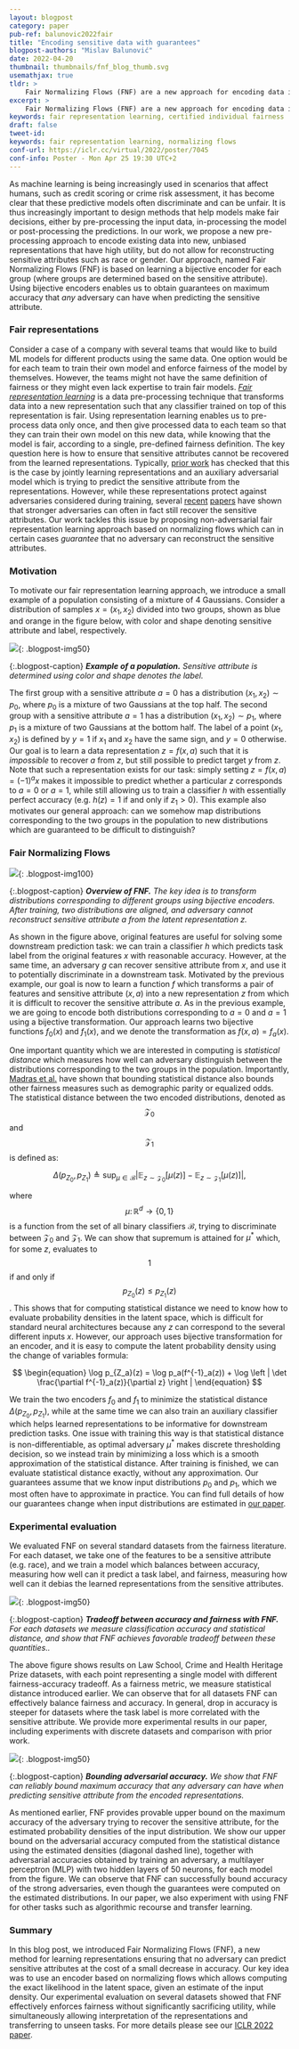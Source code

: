 ```yaml
---
layout: blogpost
category: paper
pub-ref: balunovic2022fair
title: "Encoding sensitive data with guarantees"
blogpost-authors: "Mislav Balunović" 
date: 2022-04-20
thumbnail: thumbnails/fnf_blog_thumb.svg
usemathjax: true
tldr: >
    Fair Normalizing Flows (FNF) are a new approach for encoding data into a new representation in order to ensure fairness and utility in downstream tasks. In practical cases, when we can estimate the probability density of the inputs, FNF guarantees that adversary cannot recover the sensitive attribute from the learned representations. FNF addresses limitation of existing approaches for which stronger adversaries can still recover sensitive attributes. We show that FNF can effectively balance fairness and accuracy on a variety of relevant datasets.
excerpt: >
    Fair Normalizing Flows (FNF) are a new approach for encoding data into a new representation in order to ensure fairness and utility in downstream tasks.
keywords: fair representation learning, certified individual fairness
draft: false 
tweet-id:
keywords: fair representation learning, normalizing flows
conf-url: https://iclr.cc/virtual/2022/poster/7045
conf-info: Poster - Mon Apr 25 19:30 UTC+2
---
```


As machine learning is being increasingly used in scenarios that affect humans, such as credit scoring or crime risk assessment, it has become clear that these predictive models often discriminate and can be unfair.
It is thus increasingly important to design methods that help models make fair decisions, either by pre-processing the input data, in-processing the model or post-processing the predictions.
In our work, we propose a new pre-processing approach to encode existing data into new, unbiased representations that have high utility, but do not allow for reconstructing sensitive attributes such as race or gender.
Our approach, named Fair Normalizing Flows (FNF) is based on learning a bijective encoder for each group (where groups are determined based on the sensitive attribute).
Using bijective encoders enables us to obtain guarantees on maximum accuracy that *any* adversary can have when predicting the sensitive attribute.


### Fair representations

Consider a case of a company with several teams that would like to build ML models for different products using the same data.
One option would be for each team to train their own model and enforce fairness of the model by themselves.
However, the teams might not have the same definition of fairness or they might even lack expertise to train fair models.
[*Fair representation learning*](https://sanmi.cs.illinois.edu/documents/Representation_Learning_Fairness_NeurIPS19_Tutorial.pdf) is a data pre-processing technique that transforms data into a new representation such that any classifier trained on top of this representation is fair.
Using representation learning enables us to pre-process data only once, and then give processed data to each team so that they can train their own model on this new data, while knowing that the model is fair, according to a single, pre-defined fairness definition. 
The key question here is how to ensure that sensitive attributes cannot be recovered from the learned representations.
Typically, [prior work](https://arxiv.org/abs/1802.06309) has checked that this is the case by jointly learning representations and an auxiliary adversarial model which is trying to predict the sensitive attribute from the representations.
However, while these representations protect against adversaries considered during training, several [recent](https://arxiv.org/abs/1808.06640) [papers](https://arxiv.org/abs/2101.04108) have shown that stronger adversaries can often in fact still recover the sensitive attributes.
Our work tackles this issue by proposing non-adversarial fair representation learning approach based on normalizing flows which can in certain cases *guarantee* that no adversary can reconstruct the sensitive attributes.

### Motivation


To motivate our fair representation learning approach, we introduce a small example of a population consisting of a mixture of 4 Gaussians.
Consider a distribution of samples $x = (x_1, x_2)$ divided into two groups, shown as blue and orange in the figure below, with color and shape denoting sensitive attribute and label, respectively.

![](/assets/blog/fnf/gauss.png){: .blogpost-img50}

{:.blogpost-caption}
***Example of a population.** Sensitive attribute is determined using color and shape denotes the label.*


The first group with a sensitive attribute $a = 0$ has a distribution $(x_1, x_2) \sim p_0$, where $p_0$ is a mixture of two Gaussians at the top half.
The second group with a sensitive attribute $a = 1$ has a distribution $(x_1, x_2) \sim p_1$, where $p_1$ is a mixture of two Gaussians at the bottom half.
The label of a point $(x_1, x_2)$ is defined by $y = 1$ if $x_1$ and $x_2$ have the same sign, and $y = 0$ otherwise.
Our goal is to learn a data representation $z = f(x, a)$ such that it is *impossible* to recover $a$ from $z$, but still possible to predict target $y$ from $z$.
Note that such a representation exists for our task: simply setting $z = f(x, a) = (-1)^ax$ makes it impossible to predict whether a particular $z$ corresponds to $a = 0$ or $a = 1$, while still allowing us to train a classifier $h$ with essentially perfect accuracy (e.g. $h(z) = 1$ if and only if $z_1 > 0$).
This example also motivates our general approach: can we somehow map distributions corresponding to the two groups in the population to new distributions which are guaranteed to be difficult to distinguish?


### Fair Normalizing Flows

![](/assets/blog/fnf/fnf_overview.png){: .blogpost-img100}

{:.blogpost-caption}
***Overview of FNF.** The key idea is to transform distributions corresponding to different groups using bijective encoders. After training, two distributions are aligned, and adversary cannot reconstruct sensitive attribute $a$ from the latent representation $z$.*

As shown in the figure above, original features are useful for solving some downstream prediction task: we can train a classifier $h$ which predicts task label from the original features $x$ with reasonable accuracy.
However, at the same time, an adversary $g$ can recover sensitive attribute from $x$, and use it to potentially discriminate in a downstream task.
Motivated by the previous example, our goal is now to learn a function $f$ which transforms a pair of features and sensitive attribute $(x, a)$ into a new representation $z$ from which it is difficult to recover the sensitive attribute $a$.
As in the previous example, we are going to encode both distributions corresponding to $a = 0$ and $a = 1$ using a bijective transformation.
Our approach learns two bijective functions $f_0(x)$ and $f_1(x)$, and we denote the transformation as $f(x, a) = f_a(x)$.

One important quantity which we are interested in computing is *statistical distance* which measures how well can adversary distinguish between the distributions corresponding to the two groups in the population.
Importantly, [Madras et al.](https://arxiv.org/abs/1802.06309) have shown that bounding statistical distance also bounds other fairness measures such as demographic parity or equalized odds.
The statistical distance between the two encoded distributions, denoted as $$\mathcal{Z}_0$$ and $$\mathcal{Z}_1$$ is defined as:

$$
\begin{equation}
    \Delta(p_{Z_0}, p_{Z_1}) \triangleq \sup_{\mu \in \mathcal{B}}  \lvert \mathbb{E}_{z \sim \mathcal{Z}_0} [\mu(z)] - \mathbb{E}_{z \sim \mathcal{Z}_1} [\mu(z)] \rvert,
\end{equation}
$$

where $$\mu\colon \mathbb{R}^d \rightarrow \{0, 1\}$$ is a function from the set of all binary classifiers $\mathcal{B}$, trying to discriminate between $\mathcal{Z}_0$ and $\mathcal{Z}_1$.
We can show that supremum is attained for $\mu^*$ which, for some $z$, evaluates to $$1$$ if and only if $$p_{Z_0}(z) \leq p_{Z_1}(z)$$.
This shows that for computing statistical distance we need to know how to evaluate probability densities in the latent space, which is difficult for standard neural architectures
because any $z$ can correspond to the several different inputs $x$.
However, our approach uses bijective transformation for an encoder, and it is easy to compute the latent probability density using the change of variables formula:

$$
\begin{equation}
  \log p_{Z_a}(z) = \log p_a(f^{-1}_a(z)) + \log \left | \det \frac{\partial f^{-1}_a(z)}{\partial z} \right |
\end{equation}
$$

We train the two encoders $f_0$ and $f_1$ to minimize the statistical distance $\Delta(p_{Z_0}, p_{Z_1})$, while at the same time we can also train an auxiliary classifier which helps learned representations to be informative for downstream prediction tasks.
One issue with training this way is that statistical distance is non-differentiable, as optimal adversary $\mu^*$ makes discrete thresholding decision, so we instead train by minimizing a loss which is a smooth approximation of the statistical distance.
After training is finished, we can evaluate statistical distance exactly, without any approximation.
Our guarantees assume that we know input distributions $p_0$ and $p_1$, which we most often have to approximate in practice.
You can find full details of how our guarantees change when input distributions are estimated in [our paper](https://arxiv.org/abs/2106.05937).


### Experimental evaluation

We evaluated FNF on several standard datasets from the fairness literature.
For each dataset, we take one of the features to be a sensitive attribute (e.g. race), and we train a model which balances between accuracy, measuring how well can it predict a task label, and fairness, measuring
how well can it debias the learned representations from the sensitive attributes.

![](/assets/blog/fnf/fnf_cont_results.png){: .blogpost-img50}

{:.blogpost-caption}
***Tradeoff between accuracy and fairness with FNF.** For each datasets we measure classification accuracy and statistical distance, and show that FNF achieves favorable tradeoff between these quantities..*

The above figure shows results on Law School, Crime and Health Heritage Prize datasets, with each point representing a single model with different fairness-accuracy tradeoff.
As a fairness metric, we measure statistical distance introduced earlier.
We can observe that for all datasets FNF can effectively balance fairness and accuracy.
In general, drop in accuracy is steeper for datasets where the task label is more correlated with the sensitive attribute.
We provide more experimental results in our paper, including experiments with discrete datasets and comparison with prior work.

![](/assets/blog/fnf/fnf_bound.png){: .blogpost-img50}

{:.blogpost-caption}
***Bounding adversarial accuracy.** We show that FNF can reliably bound maximum accuracy that any adversary can have when predicting sensitive attribute from the encoded representations.*

As mentioned earlier, FNF provides provable upper bound on the maximum accuracy of the adversary trying to recover the sensitive attribute, for the estimated probability densities of the input distribution.
We show our upper bound on the adversarial accuracy computed from the statistical distance using the estimated densities (diagonal dashed line), together with adversarial accuracies obtained by training an adversary, a multilayer perceptron (MLP) with two hidden layers of 50 neurons, for each model from the figure.
We can observe that FNF can successfully bound accuracy of the strong adversaries, even though the guarantees were computed on the estimated distributions.
In our paper, we also experiment with using FNF for other tasks such as algorithmic recourse and transfer learning.


### Summary

In this blog post, we introduced Fair Normalizing Flows (FNF), a new method for learning representations ensuring that no adversary can predict sensitive attributes at the cost of a small decrease in accuracy.
Our key idea was to use an encoder based on normalizing flows which allows computing the exact likelihood in the latent space, given an estimate of the input density.
Our experimental evaluation on several datasets showed that FNF effectively enforces fairness without significantly sacrificing utility, while simultaneously allowing interpretation of the representations and transferring to unseen tasks.
For more details please see our [ICLR 2022 paper](https://arxiv.org/abs/2106.05937).

